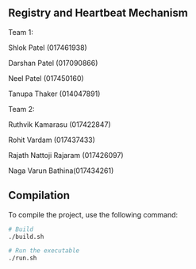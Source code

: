 ## Registry and Heartbeat Mechanism
Team 1:

Shlok Patel (017461938) 

Darshan Patel (017090866) 

Neel Patel (017450160) 

Tanupa Thaker (014047891)


Team 2:

Ruthvik Kamarasu (017422847)

Rohit Vardam (017437433)

Rajath Nattoji Rajaram (017426097)

Naga Varun Bathina(017434261)


## Compilation

To compile the project, use the following command:

```bash
# Build
./build.sh

# Run the executable
./run.sh
```

